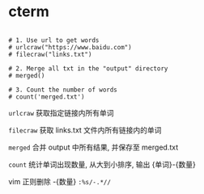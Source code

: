 # cterm

```

# 1. Use url to get words
# urlcraw("https://www.baidu.com")
# filecraw("links.txt")

# 2. Merge all txt in the "output" directory
# merged()

# 3. Count the number of words
# count('merged.txt')

```

`urlcraw` 获取指定链接内所有单词

`filecraw` 获取 links.txt 文件内所有链接内的单词

`merged` 合并 output 中所有结果, 并保存至 merged.txt

`count` 统计单词出现数量, 从大到小排序, 输出 {单词}-{数量}

vim 正则删除 -{数量} `:%s/-.*//`